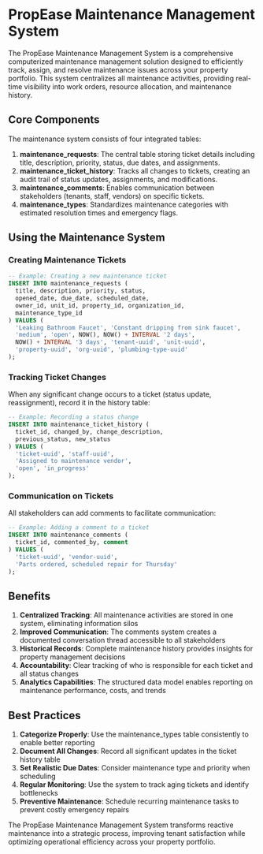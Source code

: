 # PropEase Maintenance Management System

The PropEase Maintenance Management System is a comprehensive computerized maintenance management solution designed to efficiently track, assign, and resolve maintenance issues across your property portfolio. This system centralizes all maintenance activities, providing real-time visibility into work orders, resource allocation, and maintenance history.

## Core Components

The maintenance system consists of four integrated tables:

1. **maintenance_requests**: The central table storing ticket details including title, description, priority, status, due dates, and assignments.
2. **maintenance_ticket_history**: Tracks all changes to tickets, creating an audit trail of status updates, assignments, and modifications.
3. **maintenance_comments**: Enables communication between stakeholders (tenants, staff, vendors) on specific tickets.
4. **maintenance_types**: Standardizes maintenance categories with estimated resolution times and emergency flags.

## Using the Maintenance System

### Creating Maintenance Tickets

```sql
-- Example: Creating a new maintenance ticket
INSERT INTO maintenance_requests (
  title, description, priority, status, 
  opened_date, due_date, scheduled_date,
  owner_id, unit_id, property_id, organization_id,
  maintenance_type_id
) VALUES (
  'Leaking Bathroom Faucet', 'Constant dripping from sink faucet', 
  'medium', 'open', NOW(), NOW() + INTERVAL '2 days',
  NOW() + INTERVAL '3 days', 'tenant-uuid', 'unit-uuid',
  'property-uuid', 'org-uuid', 'plumbing-type-uuid'
);
```


### Tracking Ticket Changes

When any significant change occurs to a ticket (status update, reassignment), record it in the history table:

```sql
-- Example: Recording a status change
INSERT INTO maintenance_ticket_history (
  ticket_id, changed_by, change_description,
  previous_status, new_status
) VALUES (
  'ticket-uuid', 'staff-uuid', 
  'Assigned to maintenance vendor',
  'open', 'in_progress'
);
```


### Communication on Tickets

All stakeholders can add comments to facilitate communication:

```sql
-- Example: Adding a comment to a ticket
INSERT INTO maintenance_comments (
  ticket_id, commented_by, comment
) VALUES (
  'ticket-uuid', 'vendor-uuid',
  'Parts ordered, scheduled repair for Thursday'
);
```


## Benefits

1. **Centralized Tracking**: All maintenance activities are stored in one system, eliminating information silos
2. **Improved Communication**: The comments system creates a documented conversation thread accessible to all stakeholders
3. **Historical Records**: Complete maintenance history provides insights for property management decisions
4. **Accountability**: Clear tracking of who is responsible for each ticket and all status changes
5. **Analytics Capabilities**: The structured data model enables reporting on maintenance performance, costs, and trends

## Best Practices

1. **Categorize Properly**: Use the maintenance_types table consistently to enable better reporting
2. **Document All Changes**: Record all significant updates in the ticket history table
3. **Set Realistic Due Dates**: Consider maintenance type and priority when scheduling
4. **Regular Monitoring**: Use the system to track aging tickets and identify bottlenecks
5. **Preventive Maintenance**: Schedule recurring maintenance tasks to prevent costly emergency repairs

The PropEase Maintenance Management System transforms reactive maintenance into a strategic process, improving tenant satisfaction while optimizing operational efficiency across your property portfolio.